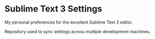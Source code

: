# Sublime Text 3 Settings
My personal preferences for the excellent Sublime Text 3 editor.

Repository used to sync settings across multiple development machines.
